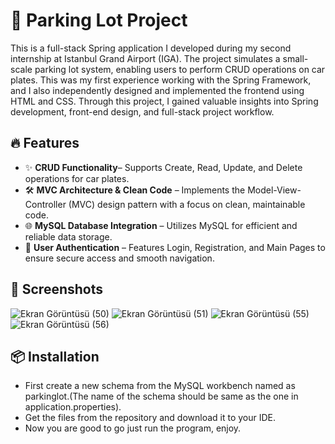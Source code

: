 # 🚀 Parking Lot Project

This is a full-stack Spring application I developed during my second internship at Istanbul Grand Airport (IGA). The project simulates a small-scale parking lot system, enabling users to perform CRUD operations on car plates. This was my first experience working with the Spring Framework, and I also independently designed and implemented the frontend using HTML and CSS. Through this project, I gained valuable insights into Spring development, front-end design, and full-stack project workflow.

## 🔥 Features
- ✨ **CRUD Functionality**– Supports Create, Read, Update, and Delete operations for car plates.
- 🛠️ **MVC Architecture & Clean Code** – Implements the Model-View-Controller (MVC) design pattern with a focus on clean, maintainable code.
- 🌐 **MySQL Database Integration** – Utilizes MySQL for efficient and reliable data storage.
- 👻 **User Authentication** – Features Login, Registration, and Main Pages to ensure secure access and smooth navigation.


## 📸 Screenshots

![Ekran Görüntüsü (50)](https://github.com/user-attachments/assets/3ab935d4-8e50-4e9e-a8b0-01a73c7d31d7)
![Ekran Görüntüsü (51)](https://github.com/user-attachments/assets/8330918b-d31e-4b89-9204-842a5d57de88)
![Ekran Görüntüsü (55)](https://github.com/user-attachments/assets/9f9e6c68-5c99-4ead-82d9-8661f0cec386)
![Ekran Görüntüsü (56)](https://github.com/user-attachments/assets/8abcebbe-4856-4a77-ad4e-fb6ab92ee657)


## 📦 Installation

- First create a new schema from the MySQL workbench named as parkinglot.(The name of the schema should be same as the one in application.properties).
- Get the files from the repository and download it to your IDE.
- Now you are good to go just run the program, enjoy.
